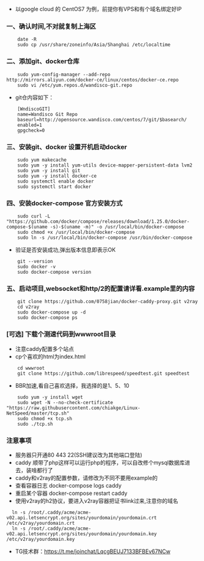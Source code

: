 ﻿- 以google cloud 的 CentOS7 为例，前提你有VPS和有个域名绑定好IP
### 一、确认时间,不对就复制上海区
```
    date -R
    sudo cp /usr/share/zoneinfo/Asia/Shanghai /etc/localtime    
```
### 二、添加git、docker仓库
```
    sudo yum-config-manager --add-repo http://mirrors.aliyun.com/docker-ce/linux/centos/docker-ce.repo
    sudo vi /etc/yum.repos.d/wandisco-git.repo
```    
- git仓内容如下：
```
    [WndiscoGIT]
    name=Wandisco Git Repo
    baseurl=http://opensource.wandisco.com/centos/7/git/$basearch/
    enabled=1
    gpgcheck=0
```
### 三、安装git、docker 设置开机启动docker
```
    sudo yum makecache
    sudo yum -y install yum-utils device-mapper-persistent-data lvm2
    sudo yum -y install git
    sudo yum -y install docker-ce
    sudo systemctl enable docker
    sudo systemctl start docker
```
### 四、安装docker-compose 官方安装方式
```
    sudo curl -L "https://github.com/docker/compose/releases/download/1.25.0/docker-compose-$(uname -s)-$(uname -m)" -o /usr/local/bin/docker-compose
    sudo chmod +x /usr/local/bin/docker-compose
    sudo ln -s /usr/local/bin/docker-compose /usr/bin/docker-compose
```
- 验证是否安装成功,弹出版本信息即表示OK
```
    git --version
    sudo docker -v
    sudo docker-compose version
```
### 五、启动项目,websocket和http/2的配置请详看.example里的内容
```
    git clone https://github.com/0758jian/docker-caddy-proxy.git v2ray
    cd v2ray
    sudo docker-compose up -d
    sudo docker-compose ps
```
### [可选] 下载个测速代码到wwwroot目录
- 注意caddy配置多个站点
- cp个喜欢的html为index.html
```
    cd wwwroot
    git clone https://github.com/librespeed/speedtest.git speedtest
```
- BBR加速,看自己喜欢选择，我选择的是1、5、10
```
    sudo yum -y install wget
    sudo wget -N --no-check-certificate "https://raw.githubusercontent.com/chiakge/Linux-NetSpeed/master/tcp.sh"
    sudo chmod +x tcp.sh
    sudo ./tcp.sh
```

### 注意事项
- 服务器只开通80 443 22(SSH建议改为其他端口登陆)
- caddy 顺带了php这样可以运行php的程序，可以自改修个mysql数据库进去，装啥都行了
- caddy和v2ray的配置参数，请修改为不同不要用example的
- 查看容器日志 docker-compose logs caddy
- 重启某个容器 docker-compose restart caddy
- 使用v2ray的h2协议，要进入v2ray容器把证书link过来,注意你的域名
```
  ln -s /root/.caddy/acme/acme-v02.api.letsencrypt.org/sites/yourdomain/yourdomain.crt /etc/v2ray/yourdomain.crt
  ln -s /root/.caddy/acme/acme-v02.api.letsencrypt.org/sites/yourdomain/yourdomain.key /etc/v2ray/yourdomain.key
```

- TG技术群：https://t.me/joinchat/LqcgBEUJ7133BFBEv67NCw